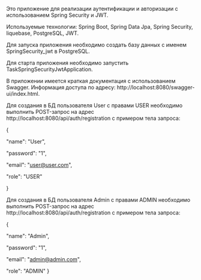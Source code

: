 Это приложение для реализации аутентификации и авторизации с использованием Spring Security и JWT.

Используемые технологии: Spring Boot, Spring Data Jpa, Spring Security, liquebase, PostgreSQL, JWT.

Для запуска приложения необходимо создать базу данных с именем SpringSecurity_jwt в PostgreSQL.

Для старта приложения необходимо запустить TaskSpringSecurityJwtApplication.

В приложении имеется краткая документация с использованием Swagger.
Информация доступа по адресу: http://localhost:8080/swagger-ui/index.html. 

Для создания в БД пользователя User с правами USER необходимо выполнить POST-запрос на адрес http://localhost:8080/api/auth/registration с примером тела запроса:

{

"name": "User", 

"password": "1", 

"email": "user@user.com", 

"role": "USER"

}

Для создания в БД пользователя Admin с правами ADMIN необходимо выполнить POST-запрос на адрес http://localhost:8080/api/auth/registration с примером тела запроса:

{

"name": "Admin",

"password": "1",

"email": "admin@admin.com",

"role": "ADMIN"
}